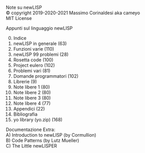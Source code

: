 Note su newLISP  
© copyright 2019-2020-2021 Massimo Corinaldesi aka cameyo  
MIT License  

Appunti sul linguaggio newLISP

00) Indice
01) newLISP in generale (63)
02) Funzioni varie (110)
03) newLISP 99 problemi (28)
04) Rosetta code (100)
05) Project eulero (102)
06) Problemi vari (81)
07) Domande programmatori (102)
08) Librerie (9)
09) Note libere 1 (80)
10) Note libere 2 (80)
11) Note libere 3 (80)
12) Note libere 4 (77)
13) Appendici (22)
14) Bibliografia
99) yo library (yo.zip) (168)

Documentazione Extra:  
A) Introduction to newLISP (by Cormullion)  
B) Code Patterns (by Lutz Mueller)  
C) The Little newLISPER  
